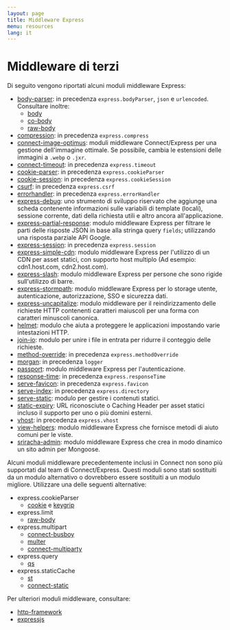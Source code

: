 ```yaml
---
layout: page
title: Middleware Express
menu: resources
lang: it
---
```


# Middleware di terzi

Di seguito vengono riportati alcuni moduli middleware Express:

  - [body-parser](https://github.com/expressjs/body-parser): in precedenza `express.bodyParser`, `json` e `urlencoded`.
  Consultare inoltre:
    - [body](https://github.com/raynos/body)
    - [co-body](https://github.com/visionmedia/co-body)
    - [raw-body](https://github.com/stream-utils/raw-body)
  - [compression](https://github.com/expressjs/compression): in precedenza `express.compress`
  - [connect-image-optimus](https://github.com/msemenistyi/connect-image-optimus): moduli middleware Connect/Express per una gestione dell'immagine ottimale. Se possibile, cambia le estensioni delle immagini a `.webp` o `.jxr`.
  - [connect-timeout](https://github.com/expressjs/timeout): in precedenza `express.timeout`
  - [cookie-parser](https://github.com/expressjs/cookie-parser): in precedenza `express.cookieParser`
  - [cookie-session](https://github.com/expressjs/cookie-session): in precedenza `express.cookieSession`
  - [csurf](https://github.com/expressjs/csurf): in precedenza `express.csrf`
  - [errorhandler](https://github.com/expressjs/errorhandler): in precedenza `express.errorHandler`
  - [express-debug](https://github.com/devoidfury/express-debug): uno strumento di sviluppo riservato che aggiunge una scheda contenente informazioni sulle variabili di template (locali), sessione corrente, dati della richiesta utili e altro ancora all'applicazione.
  - [express-partial-response](https://github.com/nemtsov/express-partial-response): modulo middleware Express per filtrare le parti delle risposte JSON in base alla stringa query `fields`; utilizzando una risposta parziale API Google.
  - [express-session](https://github.com/expressjs/session): in precedenza `express.session`
  - [express-simple-cdn](https://github.com/jamiesteven/express-simple-cdn): modulo middleware Express per l'utilizzo di un CDN per asset statici, con supporto host multiplo (Ad esempio: cdn1.host.com, cdn2.host.com).
  - [express-slash](https://github.com/ericf/express-slash): modulo middleware Express per persone che sono rigide sull'utilizzo di barre.
  - [express-stormpath](https://github.com/stormpath/stormpath-express): modulo middleware Express per lo storage utente, autenticazione, autorizzazione, SSO e sicurezza dati.
  - [express-uncapitalize](https://github.com/jamiesteven/express-uncapitalize): modulo middleware per il reindirizzamento delle richieste HTTP contenenti caratteri maiuscoli per una forma con caratteri minuscoli canonica.
  - [helmet](https://github.com/helmetjs/helmet): modulo che aiuta a proteggere le applicazioni impostando varie intestazioni HTTP.
  - [join-io](https://github.com/coderaiser/join-io "join-io"): modulo per unire i file in entrata per ridurre il conteggio delle richieste.
  - [method-override](https://github.com/expressjs/method-override): in precedenza `express.methodOverride`
  - [morgan](https://github.com/expressjs/morgan): in precedenza `logger`
  - [passport](https://github.com/jaredhanson/passport): modulo middleware Express per l'autenticazione.
  - [response-time](https://github.com/expressjs/response-time): in precedenza `express.responseTime`
  - [serve-favicon](https://github.com/expressjs/serve-favicon): in precedenza `express.favicon`
  - [serve-index](https://github.com/expressjs/serve-index): in precedenza `express.directory`
  - [serve-static](https://github.com/expressjs/serve-static): modulo per gestire i contenuti statici.
  - [static-expiry](https://github.com/paulwalker/connect-static-expiry): URL riconosciute o Caching Header per asset statici incluso il supporto per uno o più domini esterni.
  - [vhost](https://github.com/expressjs/vhost): in precedenza `express.vhost`
  - [view-helpers](https://github.com/madhums/node-view-helpers): modulo middleware Express che fornisce metodi di aiuto comuni per le viste.
  - [sriracha-admin](https://github.com/hdngr/siracha): modulo middleware Express che crea in modo dinamico un sito admin per Mongoose.

Alcuni moduli middleware precedentemente inclusi in Connect non sono più supportati dal team di Connect/Express. Questi moduli sono stati sostituiti da un modulo alternativo o dovrebbero essere sostituiti a un modulo migliore. Utilizzare una delle seguenti alternative:

  - express.cookieParser
    - [cookie](https://github.com/jed/cookies) e [keygrip](https://github.com/jed/keygrip)
  - express.limit
    - [raw-body](https://github.com/stream-utils/raw-body)
  - express.multipart
    - [connect-busboy](https://github.com/mscdex/connect-busboy)
    - [multer](https://github.com/expressjs/multer)
    - [connect-multiparty](https://github.com/superjoe30/connect-multiparty)
  - express.query
    - [qs](https://github.com/visionmedia/node-querystring)
  - express.staticCache
    - [st](https://github.com/isaacs/st)
    - [connect-static](https://github.com/andrewrk/connect-static)

Per ulteriori moduli middleware, consultare:

 - [http-framework](https://github.com/Raynos/http-framework/wiki/Modules)
 - [expressjs](https://github.com/expressjs)
